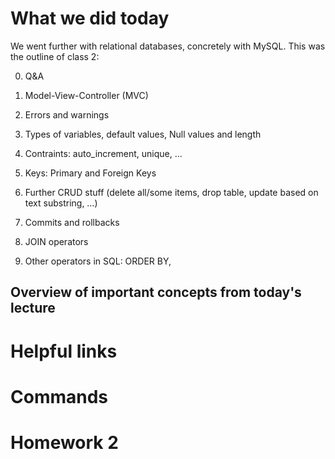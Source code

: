 # What we did today 

We went further with relational databases, concretely with MySQL. This was the outline of class 2:

0. Q&A

1. Model-View-Controller (MVC)

2. Errors and warnings

3. Types of variables, default values, Null values and length

4. Contraints: auto_increment, unique, ... 

5. Keys: Primary and Foreign Keys

6. Further CRUD stuff (delete all/some items, drop table, update based on text substring, …)

7. Commits and rollbacks

8. JOIN operators

9. Other operators in SQL: ORDER BY, 

## Overview of important concepts from today's lecture

# Helpful links 

# Commands

# Homework 2

